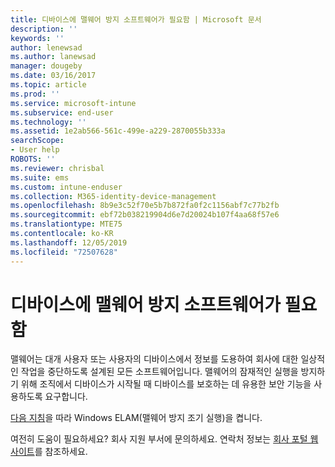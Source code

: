 ```yaml
---
title: 디바이스에 맬웨어 방지 소프트웨어가 필요함 | Microsoft 문서
description: ''
keywords: ''
author: lenewsad
ms.author: lanewsad
manager: dougeby
ms.date: 03/16/2017
ms.topic: article
ms.prod: ''
ms.service: microsoft-intune
ms.subservice: end-user
ms.technology: ''
ms.assetid: 1e2ab566-561c-499e-a229-2870055b333a
searchScope:
- User help
ROBOTS: ''
ms.reviewer: chrisbal
ms.suite: ems
ms.custom: intune-enduser
ms.collection: M365-identity-device-management
ms.openlocfilehash: 8b9e3c52f70e5b7b872fa0f2c1156abf7c77b2fb
ms.sourcegitcommit: ebf72b038219904d6e7d20024b107f4aa68f57e6
ms.translationtype: MTE75
ms.contentlocale: ko-KR
ms.lasthandoff: 12/05/2019
ms.locfileid: "72507628"
---
```

# <a name="your-device-needs-antimalware-software"></a>디바이스에 맬웨어 방지 소프트웨어가 필요함

맬웨어는 대개 사용자 또는 사용자의 디바이스에서 정보를 도용하여 회사에 대한 일상적인 작업을 중단하도록 설계된 모든 소프트웨어입니다. 맬웨어의 잠재적인 실행을 방지하기 위해 조직에서 디바이스가 시작될 때 디바이스를 보호하는 데 유용한 보안 기능을 사용하도록 요구합니다.

[다음 지침](https://gallery.technet.microsoft.com/How-to-turn-on-Early-84552ec5)을 따라 Windows ELAM(맬웨어 방지 조기 실행)을 켭니다.

여전히 도움이 필요하세요? 회사 지원 부서에 문의하세요. 연락처 정보는 [회사 포털 웹 사이트](https://go.microsoft.com/fwlink/?linkid=2010980)를 참조하세요.
